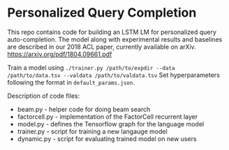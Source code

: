 # Personalized Query Completion

This repo contains code for building an LSTM LM for personalized query auto-completion. The model along with experimental results and baselines are described in our 2018 ACL paper, currently available on arXiv. https://arxiv.org/pdf/1804.09661.pdf

Train a model using
`
./trainer.py /path/to/expdir --data /path/to/data.tsv --valdata /path/to/valdata.tsv
`
Set hyperparameters following the format in `default_params.json`.

Description of code files:
* beam.py - helper code for doing beam search
* factorcell.py - implementation of the FactorCell recurrent layer
* model.py - defines the Tensorflow graph for the language model
* trainer.py - script for training a new langauge model
* dynamic.py - script for evaluating trained model on new users

